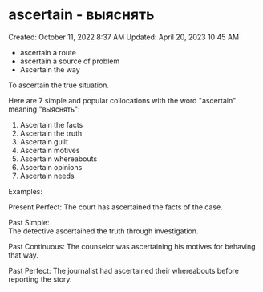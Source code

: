 # ascertain - выяснять

Created: October 11, 2022 8:37 AM
Updated: April 20, 2023 10:45 AM

- ascertain a route
- ascertain a source of problem
- Ascertain the way

To ascertain the true situation.

 Here are 7 simple and popular collocations with the word "ascertain" meaning "выяснять":

1. Ascertain the facts
2. Ascertain the truth
3. Ascertain guilt 
4. Ascertain motives
5. Ascertain whereabouts   
6. Ascertain opinions
7. Ascertain needs

Examples:

Present Perfect:
The court has ascertained the facts of the case.  

Past Simple:  
The detective ascertained the truth through investigation.

Past Continuous:
The counselor was ascertaining his motives for behaving that way.

Past Perfect:
The journalist had ascertained their whereabouts before reporting the story.